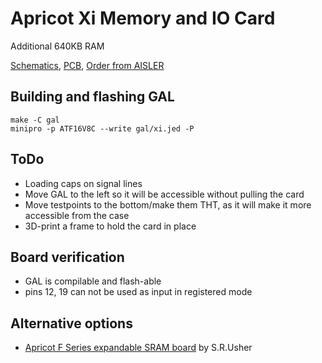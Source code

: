 # Apricot Xi Memory and IO Card 

Additional 640KB RAM

[Schematics](https://kicanvas.org/?github=https%3A%2F%2Fgithub.com%2Fyottatsa%2Fapricot-mem%2Fblob%2Fmain%2Fpcb%2Fapricot-mem.kicad_sch), 
[PCB](https://kicanvas.org/?github=https%3A%2F%2Fgithub.com%2Fyottatsa%2Fapricot-mem%2Fblob%2Fmain%2Fpcb%2Fapricot-mem.kicad_pcb), [Order from AISLER](https://aisler.net/p/DJKRDMKA)

## Building and flashing GAL

    make -C gal
    minipro -p ATF16V8C --write gal/xi.jed -P

## ToDo

* Loading caps on signal lines
* Move GAL to the left so it will be accessible without pulling the card
* Move testpoints to the bottom/make them THT, as it will make it more accessible from the case
* 3D-print a frame to hold the card in place

## Board verification

- GAL is compilable and flash-able
- pins 12, 19 can not be used as input in registered mode

## Alternative options

* [Apricot F Series expandable SRAM board](https://github.com/stephen-usher/Apricot-RAM-Expansion) by S.R.Usher
